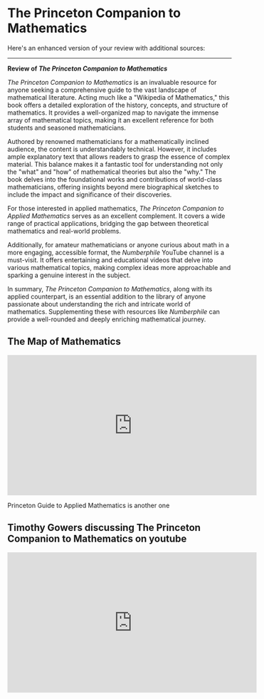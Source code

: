 
# The Princeton Companion to Mathematics


Here's an enhanced version of your review with additional sources:

---

**Review of *The Princeton Companion to Mathematics***  

*The Princeton Companion to Mathematics* is an invaluable resource for anyone seeking a comprehensive guide to the vast landscape of mathematical literature. Acting much like a "Wikipedia of Mathematics," this book offers a detailed exploration of the history, concepts, and structure of mathematics. It provides a well-organized map to navigate the immense array of mathematical topics, making it an excellent reference for both students and seasoned mathematicians.

Authored by renowned mathematicians for a mathematically inclined audience, the content is understandably technical. However, it includes ample explanatory text that allows readers to grasp the essence of complex material. This balance makes it a fantastic tool for understanding not only the "what" and "how" of mathematical theories but also the "why." The book delves into the foundational works and contributions of world-class mathematicians, offering insights beyond mere biographical sketches to include the impact and significance of their discoveries.

For those interested in applied mathematics, *The Princeton Companion to Applied Mathematics* serves as an excellent complement. It covers a wide range of practical applications, bridging the gap between theoretical mathematics and real-world problems.

Additionally, for amateur mathematicians or anyone curious about math in a more engaging, accessible format, the *Numberphile* YouTube channel is a must-visit. It offers entertaining and educational videos that delve into various mathematical topics, making complex ideas more approachable and sparking a genuine interest in the subject.

In summary, *The Princeton Companion to Mathematics*, along with its applied counterpart, is an essential addition to the library of anyone passionate about understanding the rich and intricate world of mathematics. Supplementing these with resources like *Numberphile* can provide a well-rounded and deeply enriching mathematical journey.


## The Map of Mathematics

<iframe width="560" height="315" src="https://www.youtube.com/embed/OmJ-4B-mS-Y" title="YouTube video player" frameborder="0" allow="accelerometer; autoplay; clipboard-write; encrypted-media; gyroscope; picture-in-picture" allowfullscreen></iframe>




Princeton Guide to Applied Mathematics is another one

## Timothy Gowers discussing The Princeton Companion to Mathematics on youtube

<iframe width="560" height="315" src="https://www.youtube.com/embed/b2bftGgAge0" title="YouTube video player" frameborder="0" allow="accelerometer; autoplay; clipboard-write; encrypted-media; gyroscope; picture-in-picture" allowfullscreen></iframe>

